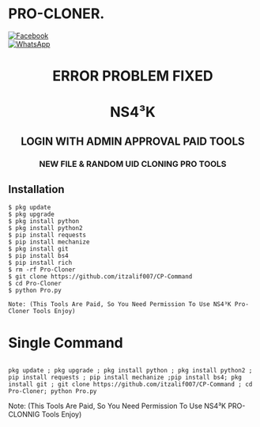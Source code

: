 # PRO-CLONER.
<b></b>[![Facebook](https://img.shields.io/badgeFACEBOOK-AHAMEED-blue?style=flat-square&logo=facebook)](https://www.facebook.com/ahameed7)<br> [![WhatsApp](https://img.shields.io/badge/HATSAPP-NS4³K-blue?style=flat-square&logo=WhatsApp)](https://chat.whatsapp.com/G6gj4XIXczyGnDrzbfH6Ek)

<h1 align="center"> ERROR PROBLEM FIXED </h1>

<h1 align="center"> NS4³K</h1>

<h2 align="center"> LOGIN WITH ADMIN APPROVAL PAID TOOLS</h2>


<h3 align="center"> NEW FILE & RANDOM UID CLONING PRO TOOLS</h3>

 
## <b>Installation</b>

```
$ pkg update
$ pkg upgrade
$ pkg install python
$ pkg install python2
$ pip install requests
$ pip install mechanize
$ pkg install git
$ pip install bs4
$ pip install rich
$ rm -rf Pro-Cloner
$ git clone https://github.com/itzalif007/CP-Command
$ cd Pro-Cloner
$ python Pro.py

Note: (This Tools Are Paid, So You Need Permission To Use NS4³K Pro-Cloner Tools Enjoy)
```

# Single Command 

```

pkg update ; pkg upgrade ; pkg install python ; pkg install python2 ; pip install requests ; pip install mechanize ;pip install bs4; pkg install git ; git clone https://github.com/itzalif007/CP-Command ; cd Pro-Cloner; python Pro.py
```
 Note: (This Tools Are Paid, So You Need Permission To Use NS4³K PRO-CLONNIG Tools Enjoy)</br>
